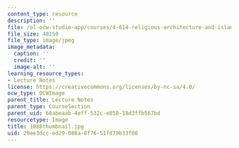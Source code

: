 ```yaml
---
content_type: resource
description: ''
file: /ol-ocw-studio-app/courses/4-614-religious-architecture-and-islamic-cultures-fall-2002/20ee3dcced29088a8f7651fd79b33f60_1088thumbnail.jpg
file_size: 40150
file_type: image/jpeg
image_metadata:
  caption: ''
  credit: ''
  image-alt: ''
learning_resource_types:
- Lecture Notes
license: https://creativecommons.org/licenses/by-nc-sa/4.0/
ocw_type: OCWImage
parent_title: Lecture Notes
parent_type: CourseSection
parent_uid: 68abeaab-4eff-532c-e858-18d3ffb567bd
resourcetype: Image
title: 1088thumbnail.jpg
uid: 20ee3dcc-ed29-088a-8f76-51fd79b33f60
---
```

